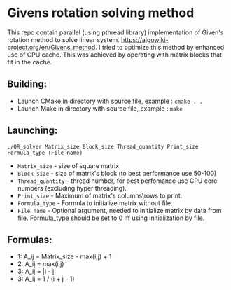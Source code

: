 # Givens rotation solving method 

This repo contain parallel (using pthread library) implementation of Given's rotation method to solve linear system. https://algowiki-project.org/en/Givens_method. I tried to optimize this method by enhanced use of CPU cache. This was achieved by operating with matrix blocks that fit in the cache.

## Building:
- Launch CMake in directory with source file, example : ```cmake . .```
- Launch Make in directory with source file, example : ```make```

## Launching:
```./QR_solver Matrix_size Block_size Thread_quantity Print_size Formula_type (File_name)```
- ```Matrix_size``` - size of square matrix 
- ```Block_size``` - size of matrix's block (to best performance use 50-100)
- ```Thread_quantity``` - thread number, for best perfomance use CPU core numbers (excluding hyper threading).
- ```Print_size``` - Maximum of matrix's columns\rows to print.
- ```Formula_type``` - Formula to initialize matrix without file.
- ```File_name``` - Optional argument, needed to initialize matrix by data from file. Formula_type should be set to 0 iff using initialization by file.


## Formulas:
- 1: A_ij = Matrix_size - max(i,j) + 1
- 2: A_ij = max(i,j)
- 3: A_ij = |i - j|
- 3: A_ij = 1 / (i + j - 1)